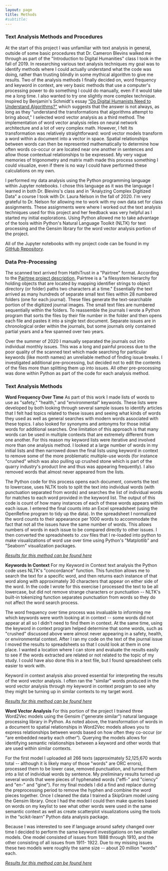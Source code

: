 ```yaml
---
layout: page
title: Methods
#subtitle: 
---
```


### Text Analysis Methods and Procedures

At the start of this project I was unfamiliar with text analysis in general, outside of some basic procedures that Dr. Cameron Blevins walked me through as part of the "Introduction to Digital Humanities" class I took in the fall of 2019. In researching various text analysis techniques my goal was to identify methods where I could actually understand what the code was doing, rather than trusting blindly in some mythical algorithm to give me results. Two of the analysis methods I finally decided on, word frequency and keyword in context, are very basic methods that use a computer's processing power to do something I could do manually, even if it would take me a long time. I also wanted to try one slightly more complex technique. Inspired by Benjamin's Schmidt's essay ["Do Digital Humanists Need to Understand Algorithms?"](https://dhdebates.gc.cuny.edu/read/untitled/section/557c453b-4abb-48ce-8c38-a77e24d3f0bd#ch48) which suggests that the answer is not always, as long as they "understand the transformations that algorithms attempt to bring about," I selected word vector analysis as a third method. The implementation of word vector analysis relies on neural network architecture and a lot of very complex math. However, I felt its transformation was relatively straightforward: word vector models transform a word within a document into a vector in space. Spatial relationships between words can then be represented mathematically to determine how often words co-occur or are located near one another in sentences and allow those contextual relationships to be expressed. My very vague memories of trigonometry and matrix math made this process something I could visualize, even if there is no way I could have performed these calculations on my own.

I performed my data analysis using the Python programming language within Jupyter notebooks. I chose this language as it was the language I learned in both Dr. Blevins's class and in "Analyzing Complex Digitized Data" a course I took with Dr. Laura Nelson in the fall of 2020. I'm very grateful to Dr. Nelson for allowing me to work with my own data set for class assignments. These assignments were where I worked out the text analysis techniques used for this project and her feedback was very helpful as I started my initial explorations. Using Python allowed me to take advantage of the tools within Python's Natural Language Toolkit (NLTK) for text processing and the Gensim library for the word vector analysis portion of the project.


All of the Jupyter notebooks with my project code can be found in my [GitHub Repository](https://github.com/alsven/stonejournal_notebooks).

### Data Pre-Processing
 
The scanned text arrived from HathiTrust in a "Pairtree" format. According to the [Pairtree project description](https://pypi.org/project/Pairtree/), Pairtree is a "a filesystem hierarchy for holding objects that are located by mapping identifier strings to object directory (or folder) paths two characters at a time."  Essentially the text arrived as many hundreds of separate small text files within 28 numbered folders (one for each journal). These files generate the text-searchable portion of the digitized journal images. The small text files are numbered sequentially within the folders. To reassemble the journals I wrote a Python program that sorts the files by their file number in the folder and then opens each file and pastes it into a single text document. Separate issues are in chronological order within the journals, but some journals only contained partial years and a few spanned over two years.
 
Over the summer of 2020 I manually separated the journals out into individual monthly issues. This was a long and painful process due to the poor quality of the scanned text which made searching for particular keywords (like month names) an unreliable method of finding issue breaks. I investigated additional pre-processing, but decided not to edit the contents of the files more than splitting them up into issues. All other pre-processing was done within Python as part of the code for each analysis method.

### Text Analysis Methods

**Word Frequency Over Time**
As part of this work I made lists of words to use as "safety," "health," and "environmental" keywords. These lists were developed by both looking through several sample issues to identify articles that I felt had topics related to these issues and seeing what kinds of words they used as well as general searches with modern words associated with these topics. I also looked for synonyms and antonyms for those initial words for additional searches. One limitation of this approach is that many words can be used in multiple contexts that are extremely different from one another. For this reason my keyword lists were iterative and involved more than one analysis method. I looked at a large number of words in my initial lists and then narrowed down the final lists using keyword in context to remove some of the more problematic multiple-use words (for instance "crushed" which was also pulling up crushed stone which is part of the quarry industry's product line and thus was appearing frequently). I also removed words that almost never appeared from the lists.

The Python code for this process opens each document, converts the text to lowercase, uses NLTK tools to split the text into individual words (with punctuation separated from words) and searches the list of individual words for matches to each word provided in the keyword list. The output of this code is count of how many instances of each of these words appears within each issue. I entered the final counts into an Excel spreadsheet (using the OpenRefine program to tidy up the data). In the spreadsheet I normalized the word counts to their appearance per 1000 words to accommodate the fact that not all the issues have the same number of words. This allows numbers of words in each issue to be compared directly to other issues. I then converted the spreadsheets to .csv files that I re-loaded into python to make visualizations of word use over time using Python's "Matplotlib" and "Seaborn" visualization packages. 

*[Results for this method can be found here](https://alsven.github.io/reswordfreq/)*

**Keywords In Context**
For my Keyword in Context text analysis the Python code uses NLTK's "concordance" function. This function allows me to search the text for a specific word, and then returns each instance of that word along with approximately 30 characters that appear on either side of the word. In the code I wrote for this exercise I processed the text to be all lowercase, but did not remove strange characters or punctuation -- NLTK's built-in tokenizing function separates punctuation from words so they do not affect the word search process.

The word frequency over time process was invaluable to informing me which keywords were worth looking at in context -- some words did not appear at all so I didn't need to find them in context. At the same time, using the keyword in context program helped determine that some words, such as "crushed" discussed above were almost never appearing in a safety, health, or environmental context. After I ran my code on the text of the journal issue I moved the results to spreadsheets so that I could look at them in one place. I wanted a location where I can store and evaluate the results easily to see if the words extracted are related or not related to the topic of my study.  I could have also done this in a text file, but I found spreadsheet cells easier to work with.

Keyword in context analysis also proved essential for interpreting the results of the word vector analysis. I often ran the "similar" words produced in the word vector analysis through my keyword in context program to see why they might be turning up in similar contexts to my target word.

*[Results for this method can be found here](https://alsven.github.io/reskeywords/)*

**Word Vector Analysis**
For this portion of the project I trained three Word2Vec models using the Gensim ("generate similar") natural language processing library in Python. As noted above, the transformation of words in a document to spatial relationships in Word2Vec models allows you to express relationships between words based on how often they co-occur (or “are embedded nearby each other”). Querying the models allows for identifying semantic relationships between a keyword and other words that are used within similar contexts.

For the first model I uploaded all 266 texts (approximately 52,125,670 words total -- although it is likely many of those "words" are ORC errors), processed them to be lower case, removed punctuation, and turned them into a list of individual words by sentence.  My preliminary results turned up several words that were pieces of hyphenated words ("effi-" and "ciency" and "en-" and "gine"). For my final models I did a find and replace during the preprocessing period to remove the hyphen and combine the word pieces together. Once I cleaned the data I trained a SkipGram model using the Gensim library. Once I had the model I could then make queries based on words on my keylist to see what other words were used in the same semantic context as well as create scatterplot visualizations using the tools in the “scikit-learn” Python data analysis package.

Because I was interested to see if language around safety changed over time I decided to perform the same keyword investigations on two smaller models. One model consisted of issues from 1888 through 1910, and the other consisting of all issues from 1911- 1922. Due to my missing issues these two models were roughly the same size -- about 20 million "words" each.

*[Results for this method can be found here](https://alsven.github.io/reswordvec/)*
